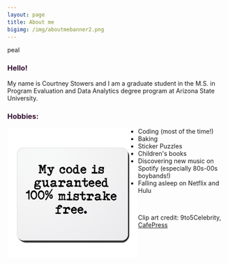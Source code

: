 ```yaml
---
layout: page
title: About me
bigimg: /img/aboutmebanner2.png
---
```

peal
<h3> Hello! </h3>

My name is Courtney Stowers and I am a graduate student in the M.S. in Program Evaluation and Data Analytics degree program at Arizona State University.

<h3> Hobbies: </h3>

<img src="/img/codeclipart.jpg" width="300"/>

<div class="list" markdown="1">
<p>
<ul>
<li> Coding (most of the time!) </li>
<li> Baking </li>
<li> Sticker Puzzles </li>
<li> Children's books </li>
<li> Discovering new music on Spotify (especially 80s-00s boybands!) </li>
<li> Falling asleep on Netflix and Hulu </li>
</ul>
<p>
</div>

<br>

Clip art credit: 9to5Celebrity, [CafePress](https://www.cafepress.com/+funny_computer_programmer_joke_quote_mousepad,749921093)

<br>

<style>

h3{
color: #331132;
}

img{
vertical-align: middle;
float: left;    
}

.list p{
float: left;
}

.tinytext p{
font-size: 1
}

.link{ color: #ff5e6c; 
}

</style>
